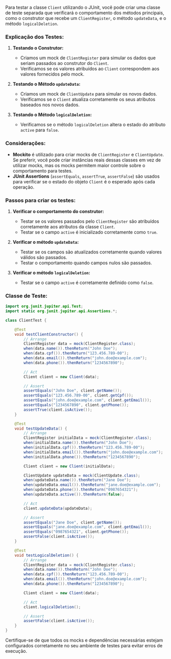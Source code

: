 Para testar a classe `Client` utilizando o JUnit, você pode criar uma classe de teste separada que verificará o comportamento dos métodos principais, como o construtor que recebe um `ClientRegister`, o método `updateData`, e o método `logicalDeletion`.


### Explicação dos Testes:

1. **Testando o Construtor:**
   - Criamos um mock de `ClientRegister` para simular os dados que seriam passados ao construtor do `Client`.
   - Verificamos se os valores atribuídos ao `Client` correspondem aos valores fornecidos pelo mock.

2. **Testando o Método `updateData`:**
   - Criamos um mock de `ClientUpdate` para simular os novos dados.
   - Verificamos se o `Client` atualiza corretamente os seus atributos baseados nos novos dados.

3. **Testando o Método `logicalDeletion`:**
   - Verificamos se o método `logicalDeletion` altera o estado do atributo `active` para `false`.

### Considerações:
- **Mockito** é utilizado para criar mocks de `ClientRegister` e `ClientUpdate`. Se preferir, você pode criar instâncias reais dessas classes em vez de utilizar mocks, mas os mocks permitem maior controle sobre o comportamento para testes.
- **JUnit Assertions** (`assertEquals`, `assertTrue`, `assertFalse`) são usados para verificar se o estado do objeto `Client` é o esperado após cada operação.


### Passos para criar os testes:

1. **Verificar o comportamento do construtor:**
   - Testar se os valores passados pelo `ClientRegister` são atribuídos corretamente aos atributos da classe `Client`.
   - Testar se o campo `active` é inicializado corretamente como `true`.

2. **Verificar o método `updateData`:**
   - Testar se os campos são atualizados corretamente quando valores válidos são passados.
   - Testar o comportamento quando campos nulos são passados.

3. **Verificar o método `logicalDeletion`:**
   - Testar se o campo `active` é corretamente definido como `false`.

### Classe de Teste:

```java
import org.junit.jupiter.api.Test;
import static org.junit.jupiter.api.Assertions.*;

class ClientTest {

    @Test
    void testClientConstructor() {
        // Arrange
        ClientRegister data = mock(ClientRegister.class);
        when(data.name()).thenReturn("John Doe");
        when(data.cpf()).thenReturn("123.456.789-00");
        when(data.email()).thenReturn("john.doe@example.com");
        when(data.phone()).thenReturn("1234567890");

        // Act
        Client client = new Client(data);

        // Assert
        assertEquals("John Doe", client.getName());
        assertEquals("123.456.789-00", client.getCpf());
        assertEquals("john.doe@example.com", client.getEmail());
        assertEquals("1234567890", client.getPhone());
        assertTrue(client.isActive());
    }

    @Test
    void testUpdateData() {
        // Arrange
        ClientRegister initialData = mock(ClientRegister.class);
        when(initialData.name()).thenReturn("John Doe");
        when(initialData.cpf()).thenReturn("123.456.789-00");
        when(initialData.email()).thenReturn("john.doe@example.com");
        when(initialData.phone()).thenReturn("1234567890");

        Client client = new Client(initialData);

        ClientUpdate updateData = mock(ClientUpdate.class);
        when(updateData.name()).thenReturn("Jane Doe");
        when(updateData.email()).thenReturn("jane.doe@example.com");
        when(updateData.phone()).thenReturn("0987654321");
        when(updateData.active()).thenReturn(false);

        // Act
        client.updateData(updateData);

        // Assert
        assertEquals("Jane Doe", client.getName());
        assertEquals("jane.doe@example.com", client.getEmail());
        assertEquals("0987654321", client.getPhone());
        assertFalse(client.isActive());
    }

    @Test
    void testLogicalDeletion() {
        // Arrange
        ClientRegister data = mock(ClientRegister.class);
        when(data.name()).thenReturn("John Doe");
        when(data.cpf()).thenReturn("123.456.789-00");
        when(data.email()).thenReturn("john.doe@example.com");
        when(data.phone()).thenReturn("1234567890");

        Client client = new Client(data);

        // Act
        client.logicalDeletion();

        // Assert
        assertFalse(client.isActive());
    }
}
```

Certifique-se de que todos os mocks e dependências necessárias estejam configurados corretamente no seu ambiente de testes para evitar erros de execução.